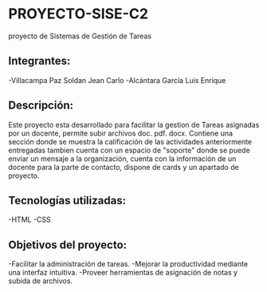 # PROYECTO-SISE-C2
 proyecto de Sistemas de Gestión de Tareas

 ## Integrantes:
 -Villacampa Paz Soldan Jean Carlo
 -Alcántara García Luis Enrique 

 ## Descripción:
 Este proyecto esta desarrollado para facilitar la gestion de Tareas asignadas por un docente, permite subir archivos doc. pdf. docx. Contiene una sección donde se muestra la calificación de las actividades anteriormente entregadas tambien cuenta con un espacio de "soporte" donde se puede enviar un mensaje a la organización, cuenta con la información de un docente para la parte de contacto, dispone de cards y un apartado de proyecto.

 ## Tecnologías utilizadas:
 -HTML
 -CSS

 ## Objetivos del proyecto: 
 -Facilitar la administración de tareas.
 -Mejorar la productividad mediante una interfaz intuitiva.
 -Proveer herramientas de asignación de notas y subida de archivos.

